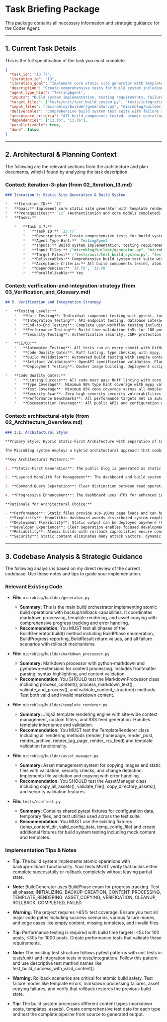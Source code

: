 # Task Briefing Package

This package contains all necessary information and strategic guidance for the Coder Agent.

---

## 1. Current Task Details

This is the full specification of the task you must complete.

```json
{
  "task_id": "I3.T7",
  "iteration_id": "I3",
  "iteration_goal": "Implement core static site generator with template rendering, markdown processing, and atomic build system with backup/rollback",
  "description": "Create comprehensive tests for build system including markdown processing, template rendering, asset management, and atomic build operations. Test build failure and rollback scenarios.",
  "agent_type_hint": "TestingAgent",
  "inputs": "Build system implementation, testing requirements, failure scenario testing",
  "target_files": ["tests/unit/test_build_system.py", "tests/integration/test_build_process.py"],
  "input_files": ["microblog/builder/generator.py", "microblog/builder/markdown_processor.py", "microblog/builder/template_renderer.py", "tests/conftest.py"],
  "deliverables": "Comprehensive build system test suite with failure scenario testing",
  "acceptance_criteria": "All build components tested, atomic operations verified, rollback scenarios tested, test coverage >85%, performance tests included",
  "dependencies": ["I3.T5", "I3.T6"],
  "parallelizable": true,
  "done": false
}
```

---

## 2. Architectural & Planning Context

The following are the relevant sections from the architecture and plan documents, which I found by analyzing the task description.

### Context: iteration-3-plan (from 02_Iteration_I3.md)

```markdown
### Iteration 3: Static Site Generation & Build System

*   **Iteration ID:** `I3`
*   **Goal:** Implement core static site generator with template rendering, markdown processing, and atomic build system with backup/rollback
*   **Prerequisites:** `I2` (Authentication and core models completed)
*   **Tasks:**

    *   **Task 3.7:**
        *   **Task ID:** `I3.T7`
        *   **Description:** Create comprehensive tests for build system including markdown processing, template rendering, asset management, and atomic build operations. Test build failure and rollback scenarios.
        *   **Agent Type Hint:** `TestingAgent`
        *   **Inputs:** Build system implementation, testing requirements, failure scenario testing
        *   **Input Files:** ["microblog/builder/generator.py", "microblog/builder/markdown_processor.py", "microblog/builder/template_renderer.py", "tests/conftest.py"]
        *   **Target Files:** ["tests/unit/test_build_system.py", "tests/integration/test_build_process.py"]
        *   **Deliverables:** Comprehensive build system test suite with failure scenario testing
        *   **Acceptance Criteria:** All build components tested, atomic operations verified, rollback scenarios tested, test coverage >85%, performance tests included
        *   **Dependencies:** `I3.T5`, `I3.T6`
        *   **Parallelizable:** Yes
```

### Context: verification-and-integration-strategy (from 03_Verification_and_Glossary.md)

```markdown
## 5. Verification and Integration Strategy

*   **Testing Levels:**
    *   **Unit Testing**: Individual component testing with pytest, focusing on business logic, authentication, content processing, and build system components. Target coverage >85% for all modules with comprehensive edge case testing.
    *   **Integration Testing**: API endpoint testing, database interactions, file system operations, and service integration testing. Verify authentication flows, content management workflows, and build system integration.
    *   **End-to-End Testing**: Complete user workflow testing including authentication, post creation, editing, publishing, and build processes. Test HTMX interactions, form submissions, and dashboard functionality.
    *   **Performance Testing**: Build time validation (<5s for 100 posts, <30s for 1000 posts), API response time verification (<200ms), and load testing for concurrent dashboard users.
    *   **Security Testing**: Authentication security, CSRF protection, input validation, file upload security, and SQL injection prevention testing.

*   **CI/CD:**
    *   **Automated Testing**: All tests run on every commit with GitHub Actions or similar CI system
    *   **Code Quality Gates**: Ruff linting, type checking with mypy, security scanning with bandit
    *   **Build Validation**: Automated build testing with sample content, template rendering verification
    *   **Artifact Validation**: OpenAPI specification validation, PlantUML diagram syntax checking, configuration schema validation
    *   **Deployment Testing**: Docker image building, deployment script validation, service configuration testing

*   **Code Quality Gates:**
    *   **Linting Success**: All code must pass Ruff linting with zero errors and warnings
    *   **Type Coverage**: Minimum 90% type hint coverage with mypy validation
    *   **Test Coverage**: Minimum 85% code coverage across all modules
    *   **Security Scan**: Zero high-severity security vulnerabilities detected by bandit
    *   **Performance Benchmarks**: All performance targets met in automated testing
    *   **Documentation Coverage**: All public APIs and configuration options documented
```

### Context: architectural-style (from 02_Architecture_Overview.md)

```markdown
### 3.1. Architectural Style

**Primary Style: Hybrid Static-First Architecture with Separation of Concerns**

The MicroBlog system employs a hybrid architectural approach that combines static site generation with a dynamic management interface. This design separates the public-facing blog (served as static files) from the administrative interface (dynamic web application), providing optimal performance for readers while maintaining ease of management for content creators.

**Key Architectural Patterns:**

1. **Static-First Generation**: The public blog is generated as static HTML files, ensuring maximum performance, security, and deployment flexibility. This eliminates runtime dependencies for content delivery and enables hosting on any static file server.

2. **Layered Monolith for Management**: The dashboard and build system follow a layered architecture pattern with clear separation between presentation (HTMX-enhanced web interface), business logic (content management and site generation), and data access (filesystem and SQLite) layers.

3. **Command-Query Separation**: Clear distinction between read operations (serving static content, dashboard views) and write operations (content modification, site rebuilds) with appropriate performance optimizations for each.

4. **Progressive Enhancement**: The dashboard uses HTMX for enhanced interactivity while maintaining functionality without JavaScript, ensuring accessibility and reliability.

**Rationale for Architectural Choice:**

- **Performance**: Static files provide sub-100ms page loads and can handle high traffic without server resources
- **Simplicity**: Monolithic dashboard avoids distributed system complexity while maintaining clear internal boundaries
- **Deployment Flexibility**: Static output can be deployed anywhere (CDN, static hosts, traditional servers)
- **Developer Experience**: Clear separation enables focused development on each concern without cross-cutting complexity
- **Reliability**: Atomic builds with rollback capabilities ensure consistent site state
- **Security**: Static content eliminates many attack vectors; dynamic interface has minimal surface area
```

---

## 3. Codebase Analysis & Strategic Guidance

The following analysis is based on my direct review of the current codebase. Use these notes and tips to guide your implementation.

### Relevant Existing Code

*   **File:** `microblog/builder/generator.py`
    *   **Summary:** This is the main build orchestrator implementing atomic build operations with backup/rollback capabilities. It coordinates markdown processing, template rendering, and asset copying with comprehensive progress tracking and error handling.
    *   **Recommendation:** You MUST test all phases of the BuildGenerator.build() method including BuildPhase enumeration, BuildProgress reporting, BuildResult return values, and all failure scenarios with rollback mechanisms.

*   **File:** `microblog/builder/markdown_processor.py`
    *   **Summary:** Markdown processor with python-markdown and pymdown-extensions for content processing. Includes frontmatter parsing, syntax highlighting, and content validation.
    *   **Recommendation:** You SHOULD test the MarkdownProcessor class including process_content(), process_markdown_text(), validate_and_process(), and validate_content_structure() methods. Test both valid and invalid markdown content.

*   **File:** `microblog/builder/template_renderer.py`
    *   **Summary:** Jinja2 template rendering engine with site-wide context management, custom filters, and RSS feed generation. Handles template inheritance and validation.
    *   **Recommendation:** You MUST test the TemplateRenderer class including all rendering methods (render_homepage, render_post, render_archive, render_tag_page, render_rss_feed) and template validation functionality.

*   **File:** `microblog/builder/asset_manager.py`
    *   **Summary:** Asset management system for copying images and static files with validation, security checks, and change detection. Implements file validation and copying with error handling.
    *   **Recommendation:** You SHOULD test the AssetManager class including copy_all_assets(), validate_file(), copy_directory_assets(), and security validation features.

*   **File:** `tests/conftest.py`
    *   **Summary:** Contains shared pytest fixtures for configuration data, temporary files, and test utilities used across the test suite.
    *   **Recommendation:** You MUST use the existing fixtures (temp_content_dir, valid_config_data, temp_config_file) and create additional fixtures for build system testing including mock content and templates.

### Implementation Tips & Notes

*   **Tip:** The build system implements atomic operations with backup/rollback functionality. Your tests MUST verify that builds either complete successfully or rollback completely without leaving partial state.

*   **Note:** BuildGenerator uses BuildPhase enum for progress tracking. Test all phases: INITIALIZING, BACKUP_CREATION, CONTENT_PROCESSING, TEMPLATE_RENDERING, ASSET_COPYING, VERIFICATION, CLEANUP, ROLLBACK, COMPLETED, FAILED.

*   **Warning:** The project requires >85% test coverage. Ensure you test all major code paths including success scenarios, various failure modes, and edge cases like empty content, missing templates, and invalid files.

*   **Tip:** Performance testing is required with build time targets: <5s for 100 posts, <30s for 1000 posts. Create performance tests that validate these requirements.

*   **Note:** The existing test structure follows pytest patterns with unit tests in tests/unit/ and integration tests in tests/integration/. Follow this pattern and use descriptive test method names like test_build_success_with_valid_content().

*   **Warning:** Rollback scenarios are critical for atomic build safety. Test failure modes like template errors, markdown processing failures, asset copying failures, and verify that rollback restores the previous build state.

*   **Tip:** The build system processes different content types (markdown posts, templates, assets). Create comprehensive test data for each type and test the complete pipeline from source to generated output.